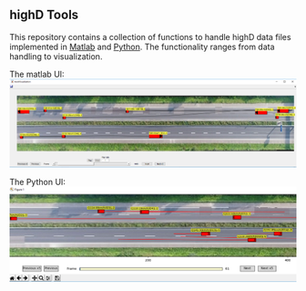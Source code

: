 ## highD Tools
This repository contains a collection of functions to handle highD data files implemented in [Matlab](./Matlab/README.md) and [Python](./Python/README.md).
The functionality ranges from data handling to visualization.

The matlab UI:
![MatlabUISnapshot](./Images/matlab_gui.PNG)


The Python UI:
![PythonUISnapshot](./Images/python_ui.PNG)
